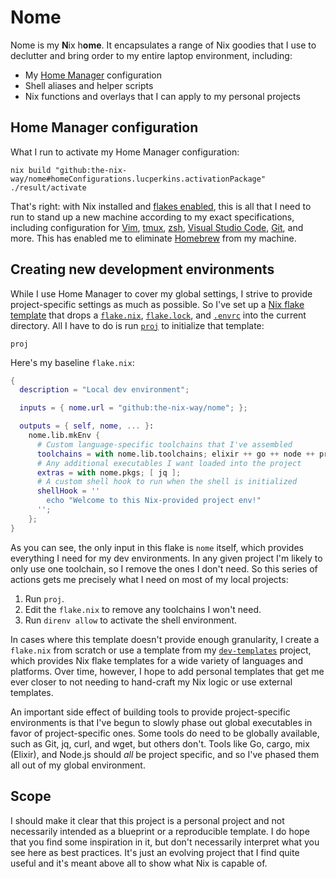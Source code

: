 # Nome

Nome is my **N**ix h**ome**. It encapsulates a range of Nix goodies that I use to declutter and bring order to my entire laptop environment, including:

* My [Home Manager][hm] configuration
* Shell aliases and helper scripts
* Nix functions and overlays that I can apply to my personal projects

## Home Manager configuration

What I run to activate my Home Manager configuration:

```shell
nix build "github:the-nix-way/nome#homeConfigurations.lucperkins.activationPackage"
./result/activate
```

That's right: with Nix installed and [flakes enabled][flakes], this is all that I need to run to stand up a new machine according to my exact specifications, including configuration for [Vim](./home/neovim.nix), [tmux](./home/tmux.nix), [zsh](./home/zsh.nix), [Visual Studio Code](./home/vscode.nix), [Git](./home/git.nix), and more. This has enabled me to eliminate [Homebrew] from my machine.

## Creating new development environments

While I use Home Manager to cover my global settings, I strive to provide project-specific settings as much as possible. So I've set up a [Nix flake template](./template) that drops a [`flake.nix`](./template/flake.nix), [`flake.lock`](./template/flake.lock), and [`.envrc`](./template/.envrc) into the current directory. All I have to do is run [`proj`](./home/bin.nix#L39-L41) to initialize that template:

```shell
proj
```

Here's my baseline `flake.nix`:

```nix
{
  description = "Local dev environment";

  inputs = { nome.url = "github:the-nix-way/nome"; };

  outputs = { self, nome, ... }:
    nome.lib.mkEnv {
      # Custom language-specific toolchains that I've assembled
      toolchains = with nome.lib.toolchains; elixir ++ go ++ node ++ protobuf ++ rust;
      # Any additional executables I want loaded into the project
      extras = with nome.pkgs; [ jq ];
      # A custom shell hook to run when the shell is initialized
      shellHook = ''
        echo "Welcome to this Nix-provided project env!"
      '';
    };
}
```

As you can see, the only input in this flake is `nome` itself, which provides everything I need for my dev environments. In any given project I'm likely to only use one toolchain, so I remove the ones I don't need. So this series of actions gets me precisely what I need on most of my local projects:

1. Run `proj`.
2. Edit the `flake.nix` to remove any toolchains I won't need.
3. Run `direnv allow` to activate the shell environment.

In cases where this template doesn't provide enough granularity, I create a `flake.nix` from scratch or use a template from my [`dev-templates`][dev-templates] project, which provides Nix flake templates for a wide variety of languages and platforms. Over time, however, I hope to add personal templates that get me ever closer to not needing to hand-craft my Nix logic or use external templates.

An important side effect of building tools to provide project-specific environments is that I've begun to slowly phase out global executables in favor of project-specific ones. Some tools do need to be globally available, such as Git, jq, curl, and wget, but others don't. Tools like Go, cargo, mix (Elixir), and Node.js should _all_ be project specific, and so I've phased them all out of my global environment.

## Scope

I should make it clear that this project is a personal project and not necessarily intended as a blueprint or a reproducible template. I do hope that you find some inspiration in it, but don't necessarily interpret what you see here as best practices. It's just an evolving project that I find quite useful and it's meant above all to show what Nix is capable of.

[dev-templates]: https://github.com/the-nix-way/dev-templates
[flakes]: https://nixos.wiki/wiki/Flakes
[hm]: https://github.com/nix-community/home-manager
[homebrew]: https://brew.sh
